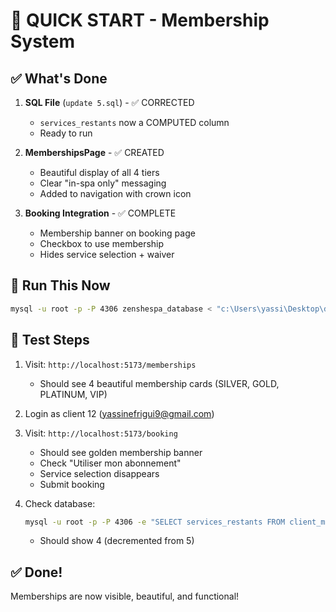 # 🚀 QUICK START - Membership System

## ✅ What's Done

1. **SQL File** (`update 5.sql`) - ✅ CORRECTED
   - `services_restants` now a COMPUTED column
   - Ready to run

2. **MembershipsPage** - ✅ CREATED
   - Beautiful display of all 4 tiers
   - Clear "in-spa only" messaging
   - Added to navigation with crown icon

3. **Booking Integration** - ✅ COMPLETE
   - Membership banner on booking page
   - Checkbox to use membership
   - Hides service selection + waiver

## 🎯 Run This Now

```bash
mysql -u root -p -P 4306 zenshespa_database < "c:\Users\yassi\Desktop\dekstop\zenshe_spa\zenshe_db_flow\update 5.sql"
```

## 🧪 Test Steps

1. Visit: `http://localhost:5173/memberships`
   - Should see 4 beautiful membership cards (SILVER, GOLD, PLATINUM, VIP)

2. Login as client 12 (yassinefrigui9@gmail.com)

3. Visit: `http://localhost:5173/booking`
   - Should see golden membership banner
   - Check "Utiliser mon abonnement"
   - Service selection disappears
   - Submit booking

4. Check database:
   ```bash
   mysql -u root -p -P 4306 -e "SELECT services_restants FROM client_memberships WHERE client_id = 12;" zenshespa_database
   ```
   - Should show 4 (decremented from 5)

## ✅ Done!

Memberships are now visible, beautiful, and functional!

